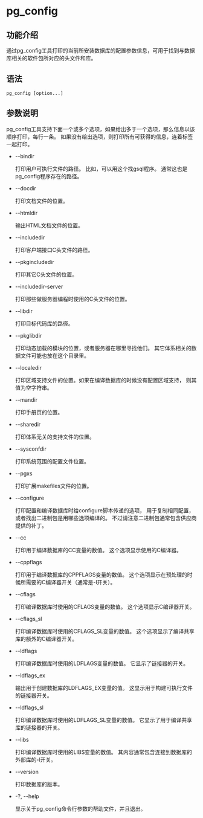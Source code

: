 # pg\_config

## 功能介绍<a name="zh-cn_topic_0237152437_section88358281478"></a>

通过pg\_config工具打印的当前所安装数据库的配置参数信息，可用于找到与数据库相关的软件包所对应的头文件和库。

## 语法<a name="zh-cn_topic_0237152437_section1370013416265"></a>

```
pg_config [option...]
```

## 参数说明<a name="zh-cn_topic_0237152437_section527434312916"></a>

pg\_config工具支持下面一个或多个选项，如果给出多于一个选项，那么信息以该顺序打印，每行一条。 如果没有给出选项，则打印所有可获得的信息，连着标签一起打印。

-   --bindir

    打印用户可执行文件的路径。 比如，可以用这个找gsql程序。 通常这也是pg\_config程序存在的路径。


-   --docdir

    打印文档文件的位置。


-   --htmldir

    输出HTML文档文件的位置。


-   --includedir

    打印客户端接口C头文件的路径。


-   --pkgincludedir

    打印其它C头文件的位置。


-   --includedir-server

    打印那些做服务器编程时使用的C头文件的位置。


-   --libdir

    打印目标代码库的路径。


-   --pkglibdir

    打印动态加载的模块的位置，或者服务器在哪里寻找他们。 其它体系相关的数据文件可能也放在这个目录里。


-   --localedir

    打印区域支持文件的位置。如果在编译数据库的时候没有配置区域支持， 则其值为空字符串。


-   --mandir

    打印手册页的位置。


-   --sharedir

    打印体系无关的支持文件的位置。


-   --sysconfdir

    打印系统范围的配置文件位置。


-   --pgxs

    打印扩展makefiles文件的位置。


-   --configure

    打印配置和编译数据库时给configure脚本传递的选项， 用于复制相同配置， 或者找出二进制包是用哪些选项编译的。 不过请注意二进制包通常包含供应商提供的补丁。


-   --cc

    打印用于编译数据库的CC变量的数值。 这个选项显示使用的C编译器。


-   --cppflags

    打印用于编译数据库的CPPFLAGS变量的数值。 这个选项显示在预处理的时候所需要的C编译器开关（通常是-I开关）。


-   --cflags

    打印编译数据库时使用的CFLAGS变量的数值。 这个选项显示C编译器开关。


-   --cflags\_sl

    打印编译数据库时使用的CFLAGS\_SL变量的数值。 这个选项显示了编译共享库的额外的C编译器开关。


-   --ldflags

    打印编译数据库时使用的LDFLAGS变量的数值。 它显示了链接器的开关。


-   --ldflags\_ex

    输出用于创建数据库的LDFLAGS\_EX变量的值。 这显示用于构建可执行文件的链接器开关。


-   --ldflags\_sl

    打印编译数据库时使用的LDFLAGS\_SL变量的数值。 它显示了用于编译共享库的链接器的开关。


-   --libs

    打印编译数据库时使用的LIBS变量的数值。 其内容通常包含连接到数据库的外部库的-l开关。


-   --version

    打印数据库的版本。


-   -?, --help

    显示关于pg\_config命令行参数的帮助文件，并且退出。



